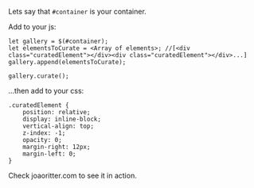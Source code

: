 Lets say that ```#container``` is your container.

Add to your js:

```
let gallery = $(#container);
let elementsToCurate = <Array of elements>; //[<div class="curatedElement"></div><div class="curatedElement"></div>...]
gallery.append(elementsToCurate);

gallery.curate();
```

...then add to your css:

```
.curatedElement {
    position: relative;
    display: inline-block;
    vertical-align: top;
    z-index: -1;
    opacity: 0;
    margin-right: 12px;
    margin-left: 0;
}
```

Check joaoritter.com to see it in action. 

